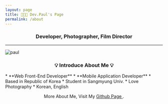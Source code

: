```yaml
---
layout: page
title: 🧑🏻‍💻 Dev.Paul's Page
permalink: /about
---
```

<h3 style="text-align: center;">Developer, Photographer, Film Director</h3>
<hr>

![paul](https://github.com/IIIBreakeRIII/Programmers/assets/89850286/1f40dedd-f082-4fe5-bc00-3ff0a5d00e26)

<h3 style="text-align: center;"> 💡 Introduce About Me 💡 </h3>
* **Web Front-End Developer**
* **Mobile Application Developer**
* Based in Republic of Korea
* Student in Sangmyung Univ.
* Love Photography
* Korean, English

<p style="text-align: center">
More About Me, Visit My <a href="https://github.com/IIIBreakeRIII" target="_blank"> Github Page </a> .
</p>
